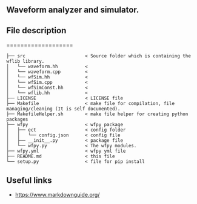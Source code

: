 ## Waveform analyzer and simulator.

## File description
===================

    ├── src                      < Source folder which is containing the wflib library.
    │   └── waveform.hh          < 
    │   └── waveform.cpp         < 
    │   └── wfSim.hh             < 
    │   └── wfSim.cpp            < 
    │   └── wfSimConst.hh        < 
    │   └── wflib.hh             < 
    ├── LICENSE                  < LICENSE file
    ├── Makefile                 < make file for compilation, file managing/cleaning (It is self documented).
    ├── MakefileHelper.sh        < make file helper for creating python packages
    ├── wfpy                     < wfpy package
    │   ├── ect                  < config folder
    │   │   └── config.json      < config file
    │   ├── __init__.py          < package file
    │   └── wfpy.py              < The wfpy modules.
    ├── wfpy.yml                 < wfpy yml file
    ├── README.md                < this file
    └── setup.py                 < file for pip install

## Useful links
   * https://www.markdownguide.org/
